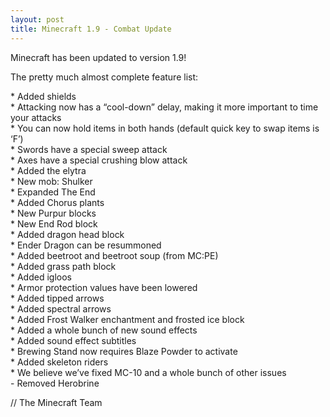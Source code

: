 ```yaml
---
layout: post
title: Minecraft 1.9 - Combat Update
---
```

Minecraft has been updated to version 1.9!

The pretty much almost complete feature list:

\* Added shields<br>
\* Attacking now has a “cool-down” delay, making it more important to time your attacks<br>
\* You can now hold items in both hands (default quick key to swap items is ‘F’)<br>
\* Swords have a special sweep attack<br>
\* Axes have a special crushing blow attack<br>
\* Added the elytra<br>
\* New mob: Shulker<br>
\* Expanded The End<br>
\* Added Chorus plants<br>
\* New Purpur blocks<br>
\* New End Rod block<br>
\* Added dragon head block<br>
\* Ender Dragon can be resummoned<br>
\* Added beetroot and beetroot soup (from MC:PE)<br>
\* Added grass path block<br>
\* Added igloos<br>
\* Armor protection values have been lowered<br>
\* Added tipped arrows<br>
\* Added spectral arrows<br>
\* Added Frost Walker enchantment and frosted ice block<br>
\* Added a whole bunch of new sound effects<br>
\* Added sound effect subtitles<br>
\* Brewing Stand now requires Blaze Powder to activate<br>
\* Added skeleton riders<br>
\* We believe we’ve fixed MC-10 and a whole bunch of other issues<br>
\- Removed Herobrine<br>

// The Minecraft Team